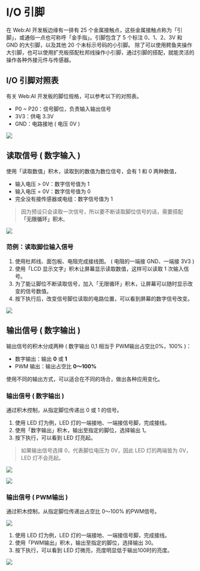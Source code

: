 

# I/O 引脚

在 Web:AI 开发板边缘有一排有 25 个金属接触点，这些金属接触点称为「引脚」，或通俗一点也可称呼「金手指」。引脚包含了 5 个标注 0、1、2、3V 和 GND 的大引脚，以及其他 20 个未标示号码的小引脚。
除了可以使用鳄鱼夹操作大引脚，也可以使用扩充板搭配杜邦线操作小引脚，通过引脚的搭配，就能灵活的操作各种外接元件与传感器。

## I/O 引脚对照表

有关 Web:AI 开发板的脚位规格，可以参考以下的对照表。

- P0 ~ P20：信号脚位，负责输入输出信号
- 3V3：供电 3.3V
- GND：电路接地 ( 电压 0V )

![](../../assets/images/upload_86f5831686be2d9682c479ea7d912837.png)

## 读取信号 ( 数字输入 )

使用「读取数值」积木，读取到的数值为数位信号，会有 1 和 0 两种数值，

- 输入电压 > 0V：数字信号值为 1
- 输入电压 = 0V：数字信号值为 0
- 完全没有接传感器或电组：数字信号值为 1 

> 因为预设只会读取一次信号，所以要不断读取脚位信号的话，需要搭配 **「无限循环」积木**。

![](../../assets/images/upload_1fcd592f0ffdcd32783aa60237ff6384.png)

### 范例：读取脚位输入信号

1. 使用杜邦线、面包板、电阻完成接线图。 ( 电阻的一端接 GND、一端接 3V3 )
2. 使用「LCD 显示文字」积木让屏幕显示读取数值，这样可以读取 1 次输入信号。
3. 为了能让脚位不断读取信号，加入「无限循环」积木，让屏幕可以随时显示改变的信号数值。
4. 按下执行后，改变信号脚位读取的电路位置，可以看到屏幕的数字信号改变。

![](../../assets/images/upload_09689bd3be1d7032daed8f3a2bdbe2a4.png)

## 输出信号 ( 数字输出 )

输出信号的积木分成两种 ( 数字输出 0,1 相当于 PWM输出占空比0%，100% )：

- 数字输出：输出 **0** 或 **1**
- PWM 输出：输出占空比 **0～100%**


使用不同的输出方式，可以适合在不同的场合，做出各种应用变化。

### 输出信号 ( 数字输出 )

通过积木控制，从指定脚位传递出 0 或 1 的信号。

1. 使用 LED 灯为例，LED 灯的一端接地、一端接信号脚，完成接线。
2. 使用「数字输出」积木，输出至指定的脚位，选择输出 1。
3. 按下执行，可以看到 LED 灯亮起。

> 如果输出信号选择 0，代表脚位电压为 0V，因此 LED 灯的两端皆为 0V，LED 灯不会亮起。

![](../../assets/images/upload_96bd7f4e31094faf2d4151eb2e0c1627.png)

![](../../assets/images/upload_d7de82173645e4affcd2826bd48480ef.png)

### 输出信号 ( PWM输出 )

通过积木控制，从指定脚位传递出占空比 0～100% 的PWM信号。

![](../../assets/images/upload_a3a07800c41fb4cd3ef4f83cb813c8ca.png)

1. 使用 LED 灯为例，LED 灯的一端接地、一端接信号脚，完成接线。
2. 使用「PWM输出」积木，输出至指定的脚位，选择输出 30。
3. 按下执行，可以看到 LED 灯微亮，亮度明显低于输出100时的亮度。

![](../../assets/images/upload_d7de82173645e4affcd2826bd48480ef.png)